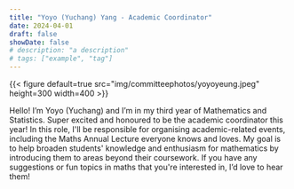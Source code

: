```yaml
---
title: "Yoyo (Yuchang) Yang - Academic Coordinator"
date: 2024-04-01
draft: false
showDate: false
# description: "a description"
# tags: ["example", "tag"]
---
```

{{< figure default=true src="img/committeephotos/yoyoyeung.jpeg" height=300 width=400 >}}

Hello! I’m Yoyo (Yuchang) and I’m in my third year of Mathematics and Statistics. Super excited and honoured to be the academic coordinator this year! In this role, I'll be responsible for organising academic-related events, including the Maths Annual Lecture everyone knows and loves. My goal is to help broaden students' knowledge and enthusiasm for mathematics by introducing them to areas beyond their coursework. If you have any suggestions or fun topics in maths that you're interested in, I’d love to hear them!
